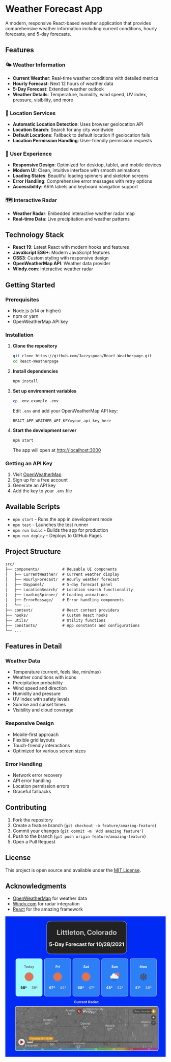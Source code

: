 # Weather Forecast App

A modern, responsive React-based weather application that provides comprehensive weather information including current conditions, hourly forecasts, and 5-day forecasts.

## Features

### 🌤️ Weather Information
- **Current Weather**: Real-time weather conditions with detailed metrics
- **Hourly Forecast**: Next 12 hours of weather data
- **5-Day Forecast**: Extended weather outlook
- **Weather Details**: Temperature, humidity, wind speed, UV index, pressure, visibility, and more

### 📍 Location Services
- **Automatic Location Detection**: Uses browser geolocation API
- **Location Search**: Search for any city worldwide
- **Default Locations**: Fallback to default location if geolocation fails
- **Location Permission Handling**: User-friendly permission requests

### 🎨 User Experience
- **Responsive Design**: Optimized for desktop, tablet, and mobile devices
- **Modern UI**: Clean, intuitive interface with smooth animations
- **Loading States**: Beautiful loading spinners and skeleton screens
- **Error Handling**: Comprehensive error messages with retry options
- **Accessibility**: ARIA labels and keyboard navigation support

### 🗺️ Interactive Radar
- **Weather Radar**: Embedded interactive weather radar map
- **Real-time Data**: Live precipitation and weather patterns

## Technology Stack

- **React 19**: Latest React with modern hooks and features
- **JavaScript ES6+**: Modern JavaScript features
- **CSS3**: Custom styling with responsive design
- **OpenWeatherMap API**: Weather data provider
- **Windy.com**: Interactive weather radar

## Getting Started

### Prerequisites
- Node.js (v14 or higher)
- npm or yarn
- OpenWeatherMap API key

### Installation

1. **Clone the repository**
   ```bash
   git clone https://github.com/Jazzyspoon/React-Weatherpage.git
   cd React-Weatherpage
   ```

2. **Install dependencies**
   ```bash
   npm install
   ```

3. **Set up environment variables**
   ```bash
   cp .env.example .env
   ```

   Edit `.env` and add your OpenWeatherMap API key:
   ```
   REACT_APP_WEATHER_API_KEY=your_api_key_here
   ```

4. **Start the development server**
   ```bash
   npm start
   ```

   The app will open at [http://localhost:3000](http://localhost:3000)

### Getting an API Key

1. Visit [OpenWeatherMap](https://openweathermap.org/api)
2. Sign up for a free account
3. Generate an API key
4. Add the key to your `.env` file

## Available Scripts

- `npm start` - Runs the app in development mode
- `npm test` - Launches the test runner
- `npm run build` - Builds the app for production
- `npm run deploy` - Deploys to GitHub Pages

## Project Structure

```
src/
├── components/          # Reusable UI components
│   ├── CurrentWeather/  # Current weather display
│   ├── HourlyForecast/  # Hourly weather forecast
│   ├── Daypanel/        # 5-day forecast panel
│   ├── LocationSearch/  # Location search functionality
│   ├── LoadingSpinner/  # Loading animations
│   ├── ErrorMessage/    # Error handling components
│   └── ...
├── context/             # React context providers
├── hooks/               # Custom React hooks
├── utils/               # Utility functions
├── constants/           # App constants and configurations
└── ...
```

## Features in Detail

### Weather Data
- Temperature (current, feels like, min/max)
- Weather conditions with icons
- Precipitation probability
- Wind speed and direction
- Humidity and pressure
- UV index with safety levels
- Sunrise and sunset times
- Visibility and cloud coverage

### Responsive Design
- Mobile-first approach
- Flexible grid layouts
- Touch-friendly interactions
- Optimized for various screen sizes

### Error Handling
- Network error recovery
- API error handling
- Location permission errors
- Graceful fallbacks

## Contributing

1. Fork the repository
2. Create a feature branch (`git checkout -b feature/amazing-feature`)
3. Commit your changes (`git commit -m 'Add amazing feature'`)
4. Push to the branch (`git push origin feature/amazing-feature`)
5. Open a Pull Request

## License

This project is open source and available under the [MIT License](LICENSE).

## Acknowledgments

- [OpenWeatherMap](https://openweathermap.org/) for weather data
- [Windy.com](https://windy.com/) for radar integration
- [React](https://reactjs.org/) for the amazing framework

<img src="https://github.com/Jazzyspoon/React-Weatherpage/blob/master/src/components/images/updated%20look.png" alt="Weather App Screenshot" width="600">
